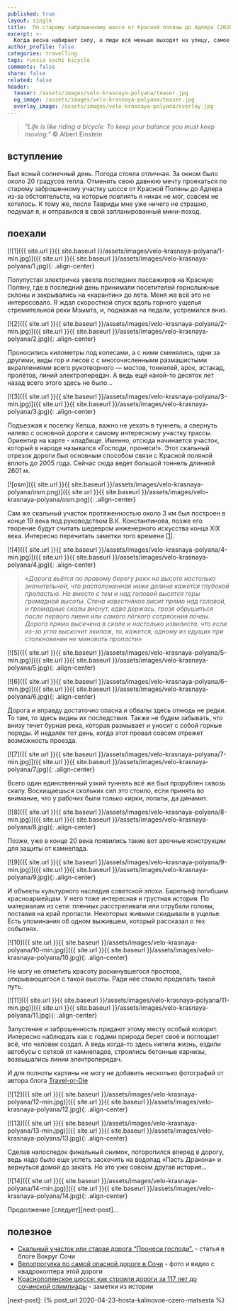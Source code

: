 ```yaml
---
published: true
layout: single
title:  По старому заброшенному шоссе от Красной поляны до Адлера (2020 год)
excerpt: >-
  Когда весна набирает силу, а люди всё меньше выходят на улицу, самое время отправиться на электричке с велосипедом на Красную поляну. И проехаться с ветерком по старому шоссе до Адлера, захватив самый интересный участок - дорогу "Господи, пронеси!"
author_profile: false
categories: travelling
tags: russia sochi bicycle
comments: false
share: false
related: false
header:
  teaser: /assets/images/velo-krasnaya-polyana/teaser.jpg
  og_image: /assets/images/velo-krasnaya-polyana/teaser.jpg
  overlay_image: /assets/images/velo-krasnaya-polyana/overlay.jpg
---
```


> _"Life is like riding a bicycle. To keep your balance you must keep moving."_ © Albert Einstein

## вступление

Был ясный солнечный день. Погода стояла отличная. За окном было около 20 градусов тепла. Отменять свою давнюю мечту проехаться по старому заброшенному участку шоссе от Красной Поляны до Адлера из-за обстоятельств, на которые повлиять я никак не мог, совсем не хотелось. К тому же, после Тавриды мне уже ничего не страшно, подумал я, и отправился в свой запланированный мини-поход.

## поехали

[![1]({{ site.url }}{{ site.baseurl }}/assets/images/velo-krasnaya-polyana/1-min.jpg)]({{ site.url }}{{ site.baseurl }}/assets/images/velo-krasnaya-polyana/1.jpg){: .align-center}

Полупустая электричка увезла последних пассажиров на Красную Поляну, где в последний день принимали посетителей горнолыжные склоны и закрывались на «карантин» до лета. Меня же всё это не интересовало. Я ждал скоростной спуск вдоль горного ущелья стремительной реки Мзымта, и, поднажав на педали, устремился вниз.

[![2]({{ site.url }}{{ site.baseurl }}/assets/images/velo-krasnaya-polyana/2-min.jpg)]({{ site.url }}{{ site.baseurl }}/assets/images/velo-krasnaya-polyana/2.jpg){: .align-center}

Проносились километры под колесами, а с ними сменялись, одни за другими, виды гор и лесов с с многочисленными размашистыми вкраплениями всего рукотворного — мостов, тоннелей, арок, эстакад, пролётов, линий электропередач. А ведь ещё какой-то десяток лет назад всего этого здесь не было…

[![3]({{ site.url }}{{ site.baseurl }}/assets/images/velo-krasnaya-polyana/3-min.jpg)]({{ site.url }}{{ site.baseurl }}/assets/images/velo-krasnaya-polyana/3.jpg){: .align-center}

Подъезжая к поселку Кепша, важно не уехать в туннель, а свернуть налево с основной дороги к самому интересному участку трассы. Ориентир на карте - кладбище. Именно, отсюда начинается участок, который в народе назывался «Господи, пронеси!». Этот скальный отрезок дороги был основным способом связи с Красной поляной вплоть до 2005 года. Сейчас сюда ведет большой тоннель длинной 2601 м.

[![osm]({{ site.url }}{{ site.baseurl }}/assets/images/velo-krasnaya-polyana/osm.png)]({{ site.url }}{{ site.baseurl }}/assets/images/velo-krasnaya-polyana/osm.png){: .align-center}

Сам же скальный участок протяженностью около 3 км был построен в конце 19 века под руководством В.К. Константинова, позже его творение будут считать шедевром инженерного искусства конца XIX века. Интересно перечитать заметки того времени [[1][notes]].

[![4]({{ site.url }}{{ site.baseurl }}/assets/images/velo-krasnaya-polyana/4-min.jpg)]({{ site.url }}{{ site.baseurl }}/assets/images/velo-krasnaya-polyana/4.jpg){: .align-center}

> _«Дорога вьётся по правому берегу реки на высоте настолько значительной, что расположенная ниже долина кажется глубокой пропастью. Но вместе с тем и над головой высятся горы громадной высоты. Стена известняков висит прямо над головой, и громадные скалы виснут, едва держась, грозя обрушиться после первого ливня или самого лёгкого сотрясения почвы. Дорога прямо высечена в скале и настолько извилиста, что если из-за угла выскочит экипаж, то, кажется, одному из едущих при столкновении не миновать пропасти»_

[![5]({{ site.url }}{{ site.baseurl }}/assets/images/velo-krasnaya-polyana/5-min.jpg)]({{ site.url }}{{ site.baseurl }}/assets/images/velo-krasnaya-polyana/5.jpg){: .align-center}

[![6]({{ site.url }}{{ site.baseurl }}/assets/images/velo-krasnaya-polyana/6-min.jpg)]({{ site.url }}{{ site.baseurl }}/assets/images/velo-krasnaya-polyana/6.jpg){: .align-center}

Дорога и вправду достаточно опасна и обвалы здесь отнюдь не редки. То там, то здесь видны их последствия. Также не будем забывать, что внизу течет бурная река, которая размывает и уносит с собой горные породы. И недалёк тот день, когда этот провал совсем отрежет возможность проезда.

[![7]({{ site.url }}{{ site.baseurl }}/assets/images/velo-krasnaya-polyana/7-min.jpg)]({{ site.url }}{{ site.baseurl }}/assets/images/velo-krasnaya-polyana/7.jpg){: .align-center}

Всего один единственный узкий туннель всё же был прорублен сквозь скалу. Восхищаешься скольких сил это стоило, если принять во внимание, что у рабочих были только кирки, лопаты, да динамит.

[![8]({{ site.url }}{{ site.baseurl }}/assets/images/velo-krasnaya-polyana/8-min.jpg)]({{ site.url }}{{ site.baseurl }}/assets/images/velo-krasnaya-polyana/8.jpg){: .align-center}

Позже, уже в конце 20 века появились такие вот арочные конструкции для защиты от камнепада.

[![9]({{ site.url }}{{ site.baseurl }}/assets/images/velo-krasnaya-polyana/9-min.jpg)]({{ site.url }}{{ site.baseurl }}/assets/images/velo-krasnaya-polyana/9.jpg){: .align-center}

И объекты культурного наследия советской эпохи. Барельеф погибшим красноармейцам. У него тоже интересная и грустная история. По материалам из сети: пленных расстреливали или отрубали головы, поставив на край пропасти. Некоторых живыми скидывали в ущелье. Есть упоминания об одном выжившем, который рассказал о тех событиях.

[![10]({{ site.url }}{{ site.baseurl }}/assets/images/velo-krasnaya-polyana/10-min.jpg)]({{ site.url }}{{ site.baseurl }}/assets/images/velo-krasnaya-polyana/10.jpg){: .align-center}

Не могу не отметить красоту раскинувшегося простора, открывающегося с такой высоты. Ради нее стоило проделать такой путь.

[![11]({{ site.url }}{{ site.baseurl }}/assets/images/velo-krasnaya-polyana/11-min.jpg)]({{ site.url }}{{ site.baseurl }}/assets/images/velo-krasnaya-polyana/11.jpg){: .align-center}

Запустение и заброшенность придают этому месту особый колорит. Интересно наблюдать как с годами природа берет своё и поглощает всё, что человек создал. А ведь когда-то здесь кипела жизнь, ездили автобусы с сеткой от камнепадов, строились бетонные карнизы, возвышались линии электропередач.

И для полноты картины не могу не добавить несколько фотографий от автора блога [Travel-or-Die][travelblog]

[![12]({{ site.url }}{{ site.baseurl }}/assets/images/velo-krasnaya-polyana/12-min.jpg)]({{ site.url }}{{ site.baseurl }}/assets/images/velo-krasnaya-polyana/12.jpg){: .align-center}

[![13]({{ site.url }}{{ site.baseurl }}/assets/images/velo-krasnaya-polyana/13-min.jpg)]({{ site.url }}{{ site.baseurl }}/assets/images/velo-krasnaya-polyana/13.jpg){: .align-center}

Сделав напоследок финальный снимок, поторопился вперед в дорогу, ведь надо было еще успеть заскочить на водопад «Пасть Дракона» и вернуться домой до заката. Но это уже совсем другая история…

[![14]({{ site.url }}{{ site.baseurl }}/assets/images/velo-krasnaya-polyana/14-min.jpg)]({{ site.url }}{{ site.baseurl }}/assets/images/velo-krasnaya-polyana/14.jpg){: .align-center}

Продолжение [следует][next-post]…

## полезное

* [Скальный участок или старая дорога “Пронеси господи”.][vokrugsochi] - статья в блоге Вокруг Сочи
* [Велопрогулка по самой опасной дороге в Сочи][travelblog] - фото и видео с квадрокоптера этой дороги
* [Краснополянское шоссе: как строили дороги за 117 лет до сочинской олимпиады][notes] - заметки из истории

[vokrugsochi]: https://vokrugsochi.su/pronesigospodi/
[travelblog]: https://travel-or-die.ru/staraya-doroga-na-krasnuyu-polyanu/
[notes]: http://arch-sochi.ru/2015/10/krasnopolyanskoe-shosse-kak-stroili-dorogi-za-117-let-do-sochinskoy-olimpiadyi/
[next-post]: {% post_url 2020-04-23-hosta-kalinovoe-ozero-matsesta %}
